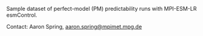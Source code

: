 Sample dataset of perfect-model (PM) predictability runs with MPI-ESM-LR esmControl.

Contact: Aaron Spring, aaron.spring@mpimet.mpg.de
